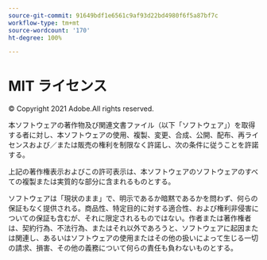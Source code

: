 ```yaml
---
source-git-commit: 91649bdf1e6561c9af93d22bd4980f6f5a87bf7c
workflow-type: tm+mt
source-wordcount: '170'
ht-degree: 100%

---
```

# MIT ライセンス

© Copyright 2021 Adobe.All rights reserved.

本ソフトウェアの著作物及び関連文書ファイル（以下「ソフトウェア」）を取得する者に対し、本ソフトウェアの使用、複製、変更、合成、公開、配布、再ライセンスおよび／または販売の権利を制限なく許諾し、次の条件に従うことを許諾する。

上記の著作権表示およびこの許可表示は、本ソフトウェアのソフトウェアのすべての複製または実質的な部分に含まれるものとする。

ソフトウェアは「現状のまま」で、明示であるか暗黙であるかを問わず、何らの保証もなく提供される。商品性、特定目的に対する適合性、および権利非侵害についての保証も含むが、それに限定されるものではない。作者または著作権者は、契約行為、不法行為、またはそれ以外であろうと、ソフトウェアに起因または関連し、あるいはソフトウェアの使用またはその他の扱いによって生じる一切の請求、損害、その他の義務について何らの責任も負わないものとする。
